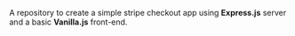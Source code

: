 A repository to create a simple stripe checkout app using **Express.js** server and a basic **Vanilla.js** front-end.
